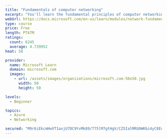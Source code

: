 ```yaml
---
title: "Fundamentals of computer networking"
excerpt: "You'll learn the fundamental principles of computer networking to prepare you for the Azure admin and developer learning paths."
webUrl: https://docs.microsoft.com/en-us/learn/modules/network-fundamentals/
type: course
price: Free
length: PT47M
ratings:
  count: 6245
  average: 4.739952
heat: 58

provider:
  name: Microsoft Learn
  domain: microsoft.com
  images:
    - url: /assets/images/organizations/microsoft.com-50x50.jpg
      width: 50
      height: 50

levels:
  - Beginner

topics:
  - Azure
  - Networking

secured: "M9r6iEkcmHwVT1axjU7DC9YvMk89/T75lM7gtHgV/CZ5IalMRG0WKbi4yC8Eup4by65pxXonKSZG1Aj3HjFCbp7OOfcS2QK6TSU70yfweSM5mla5u43js45BLoQcDXvp+9Vx3QQWrYrzOmvORdDtOwr9mDD/346u4xpZPv9OdSZ5rNAq1xdzscg3zSd3i0MNK8bw9NUlrAJa1jihWO8SUcsNEh4IaKY8MzhJQapzRFjPb93cAtGvmgvxBEPYEr9Cx/pT/VVts2piI/kTjqwYS1Fveb1RZE0WSX3rLC+EMUeVhYYZQFrxXBc23AoLiIvJkyHFuvR5laTyBNLC0lGvHnBuRbzAwnw4MsGjLjCU6MN5LNOqVsmuuCdecq+9bWMHBGJMfeJcm7mkBsWiMq/jjCDjYIoeN+9DjQIPP82rieQ=;Lcr+BTCtRXDvw2r+ONamZA=="
---
```


